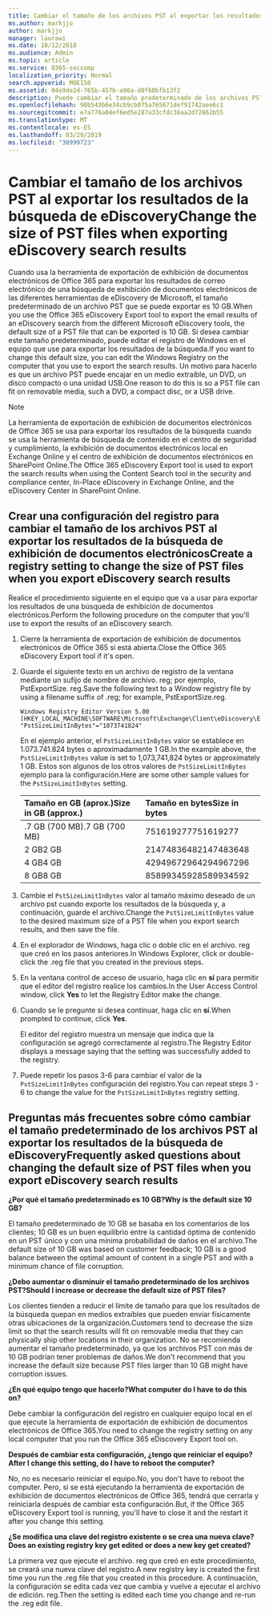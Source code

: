 ```yaml
---
title: Cambiar el tamaño de los archivos PST al exportar los resultados de la búsqueda de eDiscovery
ms.author: markjjo
author: markjjo
manager: laurawi
ms.date: 10/12/2018
ms.audience: Admin
ms.topic: article
ms.service: O365-seccomp
localization_priority: Normal
search.appverid: MOE150
ms.assetid: 04e9de2d-765b-457b-a98a-d0f60bfb13f2
description: Puede cambiar el tamaño predeterminado de los archivos PST que se descargan en el equipo cuando exporta resultados de la búsqueda de exhibición de documentos electrónicos.
ms.openlocfilehash: 98b543b6e34cb9cb075a765671def91742aee6c1
ms.sourcegitcommit: e7a776a04ef6ed5e287a33cfdc36aa2d72862b55
ms.translationtype: MT
ms.contentlocale: es-ES
ms.lasthandoff: 03/29/2019
ms.locfileid: "30999723"
---
```

# <a name="change-the-size-of-pst-files-when-exporting-ediscovery-search-results"></a><span data-ttu-id="d49f3-103">Cambiar el tamaño de los archivos PST al exportar los resultados de la búsqueda de eDiscovery</span><span class="sxs-lookup"><span data-stu-id="d49f3-103">Change the size of PST files when exporting eDiscovery search results</span></span>

<span data-ttu-id="d49f3-104">Cuando usa la herramienta de exportación de exhibición de documentos electrónicos de Office 365 para exportar los resultados de correo electrónico de una búsqueda de exhibición de documentos electrónicos de las diferentes herramientas de eDiscovery de Microsoft, el tamaño predeterminado de un archivo PST que se puede exportar es 10 GB.</span><span class="sxs-lookup"><span data-stu-id="d49f3-104">When you use the Office 365 eDiscovery Export tool to export the email results of an eDiscovery search from the different Microsoft eDiscovery tools, the default size of a PST file that can be exported is 10 GB.</span></span> <span data-ttu-id="d49f3-105">Si desea cambiar este tamaño predeterminado, puede editar el registro de Windows en el equipo que use para exportar los resultados de la búsqueda.</span><span class="sxs-lookup"><span data-stu-id="d49f3-105">If you want to change this default size, you can edit the Windows Registry on the computer that you use to export the search results.</span></span> <span data-ttu-id="d49f3-106">Un motivo para hacerlo es que un archivo PST puede encajar en un medio extraíble, un DVD, un disco compacto o una unidad USB.</span><span class="sxs-lookup"><span data-stu-id="d49f3-106">One reason to do this is so a PST file can fit on removable media, such a DVD, a compact disc, or a USB drive.</span></span> 
  
> [!NOTE]
>  <span data-ttu-id="d49f3-107">La herramienta de exportación de exhibición de documentos electrónicos de Office 365 se usa para exportar los resultados de la búsqueda cuando se usa la herramienta de búsqueda de contenido en el centro de seguridad y cumplimiento, la exhibición de documentos electrónicos local en Exchange Online y el centro de exhibición de documentos electrónicos en SharePoint Online.</span><span class="sxs-lookup"><span data-stu-id="d49f3-107">The Office 365 eDiscovery Export tool is used to export the search results when using the Content Search tool in the security and compliance center, In-Place eDiscovery in Exchange Online, and the eDiscovery Center in SharePoint Online.</span></span>
  
## <a name="create-a-registry-setting-to-change-the-size-of-pst-files-when-you-export-ediscovery-search-results"></a><span data-ttu-id="d49f3-108">Crear una configuración del registro para cambiar el tamaño de los archivos PST al exportar los resultados de la búsqueda de exhibición de documentos electrónicos</span><span class="sxs-lookup"><span data-stu-id="d49f3-108">Create a registry setting to change the size of PST files when you export eDiscovery search results</span></span>

<span data-ttu-id="d49f3-109">Realice el procedimiento siguiente en el equipo que va a usar para exportar los resultados de una búsqueda de exhibición de documentos electrónicos.</span><span class="sxs-lookup"><span data-stu-id="d49f3-109">Perform the following procedure on the computer that you'll use to export the results of an eDiscovery search.</span></span>
  
1. <span data-ttu-id="d49f3-110">Cierre la herramienta de exportación de exhibición de documentos electrónicos de Office 365 si está abierta.</span><span class="sxs-lookup"><span data-stu-id="d49f3-110">Close the Office 365 eDiscovery Export tool if it's open.</span></span> 
    
2. <span data-ttu-id="d49f3-111">Guarde el siguiente texto en un archivo de registro de la ventana mediante un sufijo de nombre de archivo. reg; por ejemplo, PstExportSize. reg.</span><span class="sxs-lookup"><span data-stu-id="d49f3-111">Save the following text to a Window registry file by using a filename suffix of .reg; for example, PstExportSize.reg.</span></span> 
    
    ```
    Windows Registry Editor Version 5.00
    [HKEY_LOCAL_MACHINE\SOFTWARE\Microsoft\Exchange\Client\eDiscovery\ExportTool]
    "PstSizeLimitInBytes"="1073741824"
    ```

    <span data-ttu-id="d49f3-112">En el ejemplo anterior, el `PstSizeLimitInBytes` valor se establece en 1.073.741.824 bytes o aproximadamente 1 GB.</span><span class="sxs-lookup"><span data-stu-id="d49f3-112">In the example above, the  `PstSizeLimitInBytes` value is set to 1,073,741,824 bytes or approximately 1 GB.</span></span> <span data-ttu-id="d49f3-113">Estos son algunos de los otros valores de `PstSizeLimitInBytes` ejemplo para la configuración.</span><span class="sxs-lookup"><span data-stu-id="d49f3-113">Here are some other sample values for the  `PstSizeLimitInBytes` setting.</span></span> 
    
    |<span data-ttu-id="d49f3-114">**Tamaño en GB (aprox.)**</span><span class="sxs-lookup"><span data-stu-id="d49f3-114">**Size in GB (approx.)**</span></span>|<span data-ttu-id="d49f3-115">**Tamaño en bytes**</span><span class="sxs-lookup"><span data-stu-id="d49f3-115">**Size in bytes**</span></span>|
    |:-----|:-----|
    |<span data-ttu-id="d49f3-116">.7 GB (700 MB)</span><span class="sxs-lookup"><span data-stu-id="d49f3-116">.7 GB (700 MB)</span></span>  <br/> |<span data-ttu-id="d49f3-117">751619277</span><span class="sxs-lookup"><span data-stu-id="d49f3-117">751619277</span></span>  <br/> |
    |<span data-ttu-id="d49f3-118">2 GB</span><span class="sxs-lookup"><span data-stu-id="d49f3-118">2 GB</span></span>  <br/> |<span data-ttu-id="d49f3-119">2147483648</span><span class="sxs-lookup"><span data-stu-id="d49f3-119">2147483648</span></span>  <br/> |
    |<span data-ttu-id="d49f3-120">4 GB</span><span class="sxs-lookup"><span data-stu-id="d49f3-120">4 GB</span></span>  <br/> |<span data-ttu-id="d49f3-121">4294967296</span><span class="sxs-lookup"><span data-stu-id="d49f3-121">4294967296</span></span>  <br/> |
    |<span data-ttu-id="d49f3-122">8 GB</span><span class="sxs-lookup"><span data-stu-id="d49f3-122">8 GB</span></span>  <br/> |<span data-ttu-id="d49f3-123">8589934592</span><span class="sxs-lookup"><span data-stu-id="d49f3-123">8589934592</span></span>  <br/> |
   
3. <span data-ttu-id="d49f3-124">Cambie el `PstSizeLimitInBytes` valor al tamaño máximo deseado de un archivo pst cuando exporte los resultados de la búsqueda y, a continuación, guarde el archivo.</span><span class="sxs-lookup"><span data-stu-id="d49f3-124">Change the `PstSizeLimitInBytes` value to the desired maximum size of a PST file when you export search results, and then save the file.</span></span> 
    
4. <span data-ttu-id="d49f3-125">En el explorador de Windows, haga clic o doble clic en el archivo. reg que creó en los pasos anteriores.</span><span class="sxs-lookup"><span data-stu-id="d49f3-125">In Windows Explorer, click or double-click the .reg file that you created in the previous steps.</span></span>
    
5. <span data-ttu-id="d49f3-126">En la ventana control de acceso de usuario, haga clic en **sí** para permitir que el editor del registro realice los cambios.</span><span class="sxs-lookup"><span data-stu-id="d49f3-126">In the User Access Control window, click **Yes** to let the Registry Editor make the change.</span></span> 
    
6. <span data-ttu-id="d49f3-127">Cuando se le pregunte si desea continuar, haga clic en **sí**.</span><span class="sxs-lookup"><span data-stu-id="d49f3-127">When prompted to continue, click **Yes**.</span></span>
    
    <span data-ttu-id="d49f3-128">El editor del registro muestra un mensaje que indica que la configuración se agregó correctamente al registro.</span><span class="sxs-lookup"><span data-stu-id="d49f3-128">The Registry Editor displays a message saying that the setting was successfully added to the registry.</span></span>
    
7. <span data-ttu-id="d49f3-129">Puede repetir los pasos 3-6 para cambiar el valor de la `PstSizeLimitInBytes` configuración del registro.</span><span class="sxs-lookup"><span data-stu-id="d49f3-129">You can repeat steps 3 - 6 to change the value for the  `PstSizeLimitInBytes` registry setting.</span></span> 
  
## <a name="frequently-asked-questions-about-changing-the-default-size-of-pst-files-when-you-export-ediscovery-search-results"></a><span data-ttu-id="d49f3-130">Preguntas más frecuentes sobre cómo cambiar el tamaño predeterminado de los archivos PST al exportar los resultados de la búsqueda de eDiscovery</span><span class="sxs-lookup"><span data-stu-id="d49f3-130">Frequently asked questions about changing the default size of PST files when you export eDiscovery search results</span></span>

 <span data-ttu-id="d49f3-131">**¿Por qué el tamaño predeterminado es 10 GB?**</span><span class="sxs-lookup"><span data-stu-id="d49f3-131">**Why is the default size 10 GB?**</span></span>
  
<span data-ttu-id="d49f3-132">El tamaño predeterminado de 10 GB se basaba en los comentarios de los clientes; 10 GB es un buen equilibrio entre la cantidad óptima de contenido en un PST único y con una mínima probabilidad de daños en el archivo.</span><span class="sxs-lookup"><span data-stu-id="d49f3-132">The default size of 10 GB was based on customer feedback; 10 GB is a good balance between the optimal amount of content in a single PST and with a minimum chance of file corruption.</span></span>
  
 <span data-ttu-id="d49f3-133">**¿Debo aumentar o disminuir el tamaño predeterminado de los archivos PST?**</span><span class="sxs-lookup"><span data-stu-id="d49f3-133">**Should I increase or decrease the default size of PST files?**</span></span>
  
<span data-ttu-id="d49f3-134">Los clientes tienden a reducir el límite de tamaño para que los resultados de la búsqueda quepan en medios extraíbles que pueden enviar físicamente otras ubicaciones de la organización.</span><span class="sxs-lookup"><span data-stu-id="d49f3-134">Customers tend to decrease the size limit so that the search results will fit on removable media that they can physically ship other locations in their organization.</span></span> <span data-ttu-id="d49f3-135">No se recomienda aumentar el tamaño predeterminado, ya que los archivos PST con más de 10 GB podrían tener problemas de daños.</span><span class="sxs-lookup"><span data-stu-id="d49f3-135">We don't recommend that you increase the default size because PST files larger than 10 GB might have corruption issues.</span></span>
  
 <span data-ttu-id="d49f3-136">**¿En qué equipo tengo que hacerlo?**</span><span class="sxs-lookup"><span data-stu-id="d49f3-136">**What computer do I have to do this on?**</span></span>
  
<span data-ttu-id="d49f3-137">Debe cambiar la configuración del registro en cualquier equipo local en el que ejecute la herramienta de exportación de exhibición de documentos electrónicos de Office 365.</span><span class="sxs-lookup"><span data-stu-id="d49f3-137">You need to change the registry setting on any local computer that you run the Office 365 eDiscovery Export tool on.</span></span>
  
 <span data-ttu-id="d49f3-138">**Después de cambiar esta configuración, ¿tengo que reiniciar el equipo?**</span><span class="sxs-lookup"><span data-stu-id="d49f3-138">**After I change this setting, do I have to reboot the computer?**</span></span>
  
<span data-ttu-id="d49f3-139">No, no es necesario reiniciar el equipo.</span><span class="sxs-lookup"><span data-stu-id="d49f3-139">No, you don't have to reboot the computer.</span></span> <span data-ttu-id="d49f3-140">Pero, si se está ejecutando la herramienta de exportación de exhibición de documentos electrónicos de Office 365, tendrá que cerrarla y reiniciarla después de cambiar esta configuración.</span><span class="sxs-lookup"><span data-stu-id="d49f3-140">But, if the Office 365 eDiscovery Export tool is running, you'll have to close it and the restart it after you change this setting.</span></span>
  
 <span data-ttu-id="d49f3-141">**¿Se modifica una clave del registro existente o se crea una nueva clave?**</span><span class="sxs-lookup"><span data-stu-id="d49f3-141">**Does an existing registry key get edited or does a new key get created?**</span></span>
  
<span data-ttu-id="d49f3-142">La primera vez que ejecute el archivo. reg que creó en este procedimiento, se creará una nueva clave del registro.</span><span class="sxs-lookup"><span data-stu-id="d49f3-142">A new registry key is created the first time you run the .reg file that you created in this procedure.</span></span> <span data-ttu-id="d49f3-143">A continuación, la configuración se edita cada vez que cambia y vuelve a ejecutar el archivo de edición. reg.</span><span class="sxs-lookup"><span data-stu-id="d49f3-143">Then the setting is edited each time you change and re-run the .reg edit file.</span></span>
